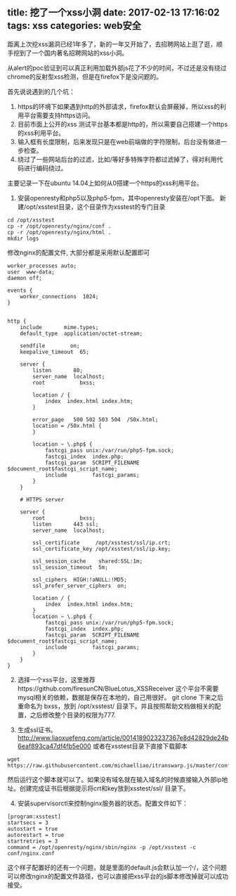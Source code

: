 title: 挖了一个xss小洞
date: 2017-02-13 17:16:02
tags: xss
categories: web安全
---

距离上次挖xss漏洞已经1年多了，新的一年又开始了，去招聘网站上逛了逛，顺手挖到了一个国内著名招聘网站的xss小洞。

从alert的poc验证到可以真正利用加载外部js花了不少的时间，不过还是没有绕过chrome的反射型xss检测，但是在firefox下是没问题的。

首先说说遇到的几个坑：

1. https的环境下如果遇到http的外部请求，firefox默认会屏蔽掉，所以xss的利用平台需要支持https访问。
2. 目前市面上公开的xss 测试平台基本都是http的，所以需要自己搭建一个https的xss利用平台。
3. 输入框有长度限制，后来发现只是在web前端做的字符限制，后台没有做进一步检查。
4. 绕过了一些网站后台的过滤，比如\/等好多特殊字符都过滤掉了，得对利用代码进行编码绕过。

主要记录一下在ubuntu 14.04上如何从0搭建一个https的xss利用平台。


1. 安装openresty和php5以及php5-fpm，其中openresty安装在/opt下面。
新建/opt/xsstest目录，这个目录作为xsstest的专门目录
```
cd /opt/xsstest
cp -r /opt/openresty/nginx/conf .
cp -r /opt/openresty/nginx/html .
mkdir logs
```
修改nginx的配置文件, 大部分都是采用默认配置即可
```
worker_processes auto;
user  www-data;
daemon off;

events {
    worker_connections  1024;
}


http {
    include       mime.types;
    default_type  application/octet-stream;

    sendfile        on;
    keepalive_timeout  65;

    server {
        listen       80;
        server_name  localhost;
        root           bxss;

        location / {
            index  index.html index.htm;
        }

        error_page   500 502 503 504  /50x.html;
        location = /50x.html {
        }

        location ~ \.php$ {
            fastcgi_pass unix:/var/run/php5-fpm.sock;
            fastcgi_index  index.php;
            fastcgi_param  SCRIPT_FILENAME  $document_root$fastcgi_script_name;
            include        fastcgi_params;
        }
    }

    # HTTPS server

    server {
        root           bxss;
        listen       443 ssl;
        server_name  localhost;

        ssl_certificate     /opt/xsstest/ssl/ip.crt;
        ssl_certificate_key /opt/xsstest/ssl/ip.key;

        ssl_session_cache    shared:SSL:1m;
        ssl_session_timeout  5m;

        ssl_ciphers  HIGH:!aNULL:!MD5;
        ssl_prefer_server_ciphers  on;

        location / {
            index  index.html index.htm;
        }
        location ~ \.php$ {
            fastcgi_pass unix:/var/run/php5-fpm.sock;
            fastcgi_index  index.php;
            fastcgi_param  SCRIPT_FILENAME  $document_root$fastcgi_script_name;
            include        fastcgi_params;
        }
    }
}
```
2. 选择一个xss平台，这里推荐https://github.com/firesunCN/BlueLotus_XSSReceiver
这个平台不需要mysql相关的依赖，数据是保存在本地的，自己用很好。
git clone 下来之后重命名为 bxss，放到 /opt/xsstest/ 目录下。并且按照帮助文档做相关的配置，之后修改整个目录的权限为777.

3. 生成ssl证书。
http://www.liaoxuefeng.com/article/0014189023237367e8d42829de24b6eaf893ca47df4fb5e000
或者在xsstest目录下直接下载脚本
```
wget https://raw.githubusercontent.com/michaelliao/itranswarp.js/master/conf/ssl/gencert.sh
```
然后运行这个脚本就可以了。如果没有域名就在输入域名的时候直接输入外部ip地址。创建完成证书后根据提示将crt和key放到xsstest/ssl/ 目录下。

4. 安装supervisorctl来控制nginx服务器的状态。配置文件如下：

```
[program:xsstest]
startsecs = 3
autostart = true
autorestart = true
startretries = 3
command = /opt/openresty/nginx/sbin/nginx -p /opt/xsstest -c conf/nginx.conf
```

这个样子配置好的还有一个问题，就是里面的default.js会默认加一个/，这个问题可以修改nginx的配置文件路径，也可以直接把xss平台的js脚本修改掉就可以成功接受。
